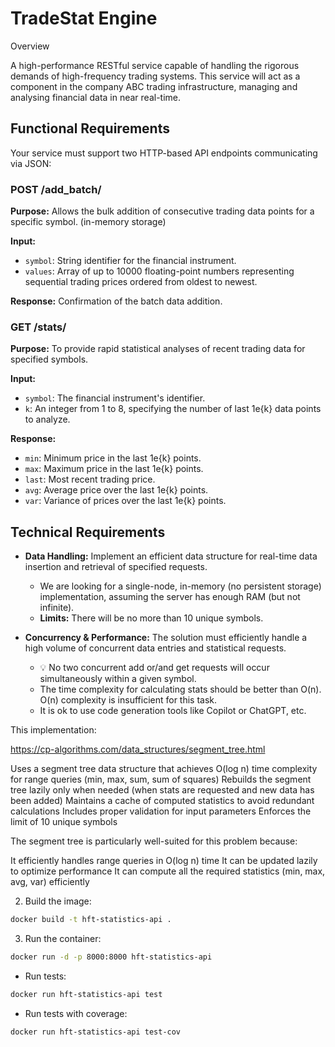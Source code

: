 # TradeStat Engine

Overview

A high-performance RESTful service capable of handling the rigorous demands of high-frequency trading systems. This service will act as a component in the company ABC trading infrastructure, managing and analysing financial data in near real-time.


## Functional Requirements

Your service must support two HTTP-based API endpoints communicating via JSON:

### POST /add_batch/

**Purpose:** Allows the bulk addition of consecutive trading data points for a specific symbol. (in-memory storage)

**Input:**
- `symbol`: String identifier for the financial instrument.
- `values`: Array of up to 10000 floating-point numbers representing sequential trading prices ordered from oldest to newest.

**Response:** Confirmation of the batch data addition.

### GET /stats/

**Purpose:** To provide rapid statistical analyses of recent trading data for specified symbols.

**Input:**
- `symbol`: The financial instrument's identifier.
- `k`: An integer from 1 to 8, specifying the number of last 1e{k} data points to analyze.

**Response:**
- `min`: Minimum price in the last 1e{k} points.
- `max`: Maximum price in the last 1e{k} points.
- `last`: Most recent trading price.
- `avg`: Average price over the last 1e{k} points.
- `var`: Variance of prices over the last 1e{k} points.

## Technical Requirements

- **Data Handling:** Implement an efficient data structure for real-time data insertion and retrieval of specified requests.
  - We are looking for a single-node, in-memory (no persistent storage) implementation, assuming the server has enough RAM (but not infinite).
  - **Limits:** There will be no more than 10 unique symbols.


- **Concurrency & Performance:** The solution must efficiently handle a high volume of concurrent data entries and statistical requests.
  - 💡 No two concurrent add or/and get requests will occur simultaneously within a given symbol.
  - The time complexity for calculating stats should be better than O(n). O(n) complexity is insufficient for this task.
  - It is ok to use code generation tools like Copilot or ChatGPT, etc.

This implementation:

https://cp-algorithms.com/data_structures/segment_tree.html

Uses a segment tree data structure that achieves O(log n) time complexity for range queries (min, max, sum, sum of squares)
Rebuilds the segment tree lazily only when needed (when stats are requested and new data has been added)
Maintains a cache of computed statistics to avoid redundant calculations
Includes proper validation for input parameters
Enforces the limit of 10 unique symbols

The segment tree is particularly well-suited for this problem because:

It efficiently handles range queries in O(log n) time
It can be updated lazily to optimize performance
It can compute all the required statistics (min, max, avg, var) efficiently



2. Build the image:
```bash
docker build -t hft-statistics-api .
```

3. Run the container:
```bash
docker run -d -p 8000:8000 hft-statistics-api
```


- Run tests:
````bash
docker run hft-statistics-api test
````


- Run tests with coverage:
````bash
docker run hft-statistics-api test-cov
````
